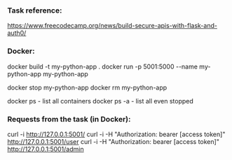 ### Task reference:
https://www.freecodecamp.org/news/build-secure-apis-with-flask-and-auth0/

### Docker:
docker build -t my-python-app .
docker run -p 5001:5000 --name my-python-app my-python-app

docker stop my-python-app
docker rm my-python-app

docker ps - list all containers
docker ps -a  - list all even stopped

### Requests from the task (in Docker):
curl -i http://127.0.0.1:5001/
curl -i -H "Authorization: bearer [access token]" http://127.0.0.1:5001/user
curl -i -H "Authorization: bearer [access token]" http://127.0.0.1:5001/admin
